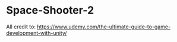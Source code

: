 # Space-Shooter-2
 
All credit to:
https://www.udemy.com/the-ultimate-guide-to-game-development-with-unity/
